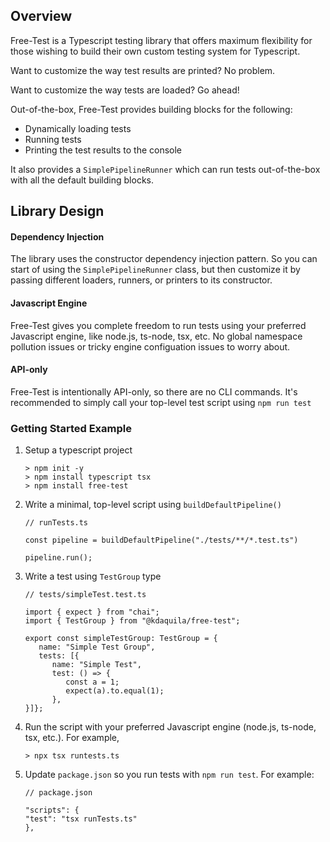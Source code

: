 ## Overview

Free-Test is a Typescript testing library that offers maximum flexibility for those wishing to build their own custom testing system for Typescript.

Want to customize the way test results are printed? No problem.

Want to customize the way tests are loaded? Go ahead!

Out-of-the-box, Free-Test provides building blocks for the following:

- Dynamically loading tests
- Running tests
- Printing the test results to the console

It also provides a `SimplePipelineRunner` which can run tests out-of-the-box with all the default building blocks.

## Library Design

#### Dependency Injection

The library uses the constructor dependency injection pattern. So you can start of using the `SimplePipelineRunner` class, but then customize it by passing different loaders, runners, or printers to its constructor.

#### Javascript Engine

Free-Test gives you complete freedom to run tests using your preferred Javascript engine, like node.js, ts-node, tsx, etc. No global namespace pollution issues or tricky engine configuation issues to worry about.

#### API-only

Free-Test is intentionally API-only, so there are no CLI commands. It's recommended to simply call your top-level test script using `npm run test`

### Getting Started Example

1. Setup a typescript project

   ```
   > npm init -y
   > npm install typescript tsx
   > npm install free-test
   ```

1. Write a minimal, top-level script using `buildDefaultPipeline()`

   ```
   // runTests.ts

   const pipeline = buildDefaultPipeline("./tests/**/*.test.ts")

   pipeline.run();
   ```

1. Write a test using `TestGroup` type

   ```
   // tests/simpleTest.test.ts

   import { expect } from "chai";
   import { TestGroup } from "@kdaquila/free-test";

   export const simpleTestGroup: TestGroup = {
      name: "Simple Test Group",
      tests: [{
         name: "Simple Test",
         test: () => {
            const a = 1;
            expect(a).to.equal(1);
         },
   }]};
   ```

1. Run the script with your preferred Javascript engine (node.js, ts-node, tsx, etc.). For example,

   ```
   > npx tsx runtests.ts
   ```

1. Update `package.json` so you run tests with `npm run test`. For example:

   ```
   // package.json

   "scripts": {
   "test": "tsx runTests.ts"
   },
   ```

